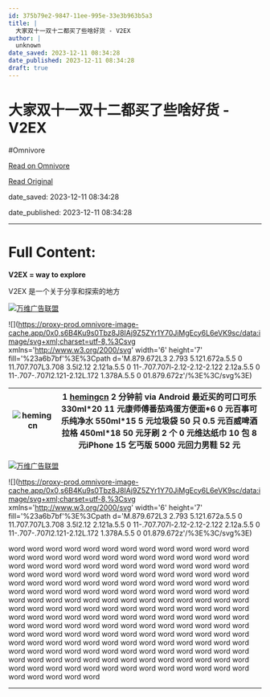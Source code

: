 ```yaml
---
id: 375b79e2-9847-11ee-995e-33e3b963b5a3
title: |
  大家双十一双十二都买了些啥好货 - V2EX
author: |
  unknown
date_saved: 2023-12-11 08:34:28
date_published: 2023-12-11 08:34:28
draft: true
---
```


# 大家双十一双十二都买了些啥好货 - V2EX
#Omnivore

[Read on Omnivore](https://omnivore.app/me/v-2-ex-18c59d57ff8)

[Read Original](https://www.v2ex.com/t/999509)

date_saved: 2023-12-11 08:34:28

date_published: 2023-12-11 08:34:28

--- 

# Full Content: 

**V2EX = way to explore**

V2EX 是一个关于分享和探索的地方 

[](https://wwads.cn/click/bait)[![万维广告联盟](https://proxy-prod.omnivore-image-cache.app/130x0,ssPWD_1UMu1FEXB6xsz7XF5IiXtHfUqK2mr3zc3RKttU/https://cdn.wwads.cn/creatives/ojHwXP5q3Ls9vdVCAy6RZXID4KbPIOv2nktqBQNe.png)](https://wwads.cn/click/bundle?code=bYOt3wuPLwuEq324vYZj2DU3owoIcX)

![](https://proxy-prod.omnivore-image-cache.app/0x0,s6B4Ku9s0Tbz8J8IAj9Z5ZYr1Y70JiMgEcy6L6eVK9sc/data:image/svg+xml;charset=utf-8,%3Csvg xmlns='http://www.w3.org/2000/svg' width='6' height='7' fill='%23a6b7bf'%3E%3Cpath d='M.879.672L3 2.793 5.121.672a.5.5 0 11.707.707L3.708 3.5l2.12 2.121a.5.5 0 11-.707.707l-2.12-2.12-2.122 2.12a.5.5 0 11-.707-.707l2.121-2.12L.172 1.378A.5.5 0 01.879.672z'/%3E%3C/svg%3E)

| ![hemingcn](https://proxy-prod.omnivore-image-cache.app/0x0,sq6fU1XGxMvf082VNzn9rLYOBQTWUjxrwGAIitEYcpIw/https://cdn.v2ex.com/gravatar/2bb667dde6d459e07118fd4cb18d1ee0?s=48&d=retro) | 1 **[hemingcn](https://www.v2ex.com/member/hemingcn)** 2 分钟前 via Android 最近买的可口可乐 330ml\*20 11 元康师傅番茄鸡蛋方便面\*6 0 元百事可乐纯净水 550ml\*15 5 元垃圾袋 50 只 0.5 元百威啤酒拉格 450ml\*18 50 元牙刷 2 个 0 元维达纸巾 10 包 8 元iPhone 15 乞丐版 5000 元回力男鞋 52 元 |
| ------------------------------------------------------------------------------------------------------------------------------------------------------------------------------------- | ----------------------------------------------------------------------------------------------------------------------------------------------------------------------------------------------------------------------------- |

[](https://wwads.cn/click/bait)[![万维广告联盟](https://proxy-prod.omnivore-image-cache.app/130x0,ssPWD_1UMu1FEXB6xsz7XF5IiXtHfUqK2mr3zc3RKttU/https://cdn.wwads.cn/creatives/ojHwXP5q3Ls9vdVCAy6RZXID4KbPIOv2nktqBQNe.png)](https://wwads.cn/click/bundle?code=bYOt3wuPLwuEq324vYZj2DU3owoIcX)

![](https://proxy-prod.omnivore-image-cache.app/0x0,s6B4Ku9s0Tbz8J8IAj9Z5ZYr1Y70JiMgEcy6L6eVK9sc/data:image/svg+xml;charset=utf-8,%3Csvg xmlns='http://www.w3.org/2000/svg' width='6' height='7' fill='%23a6b7bf'%3E%3Cpath d='M.879.672L3 2.793 5.121.672a.5.5 0 11.707.707L3.708 3.5l2.12 2.121a.5.5 0 11-.707.707l-2.12-2.12-2.122 2.12a.5.5 0 11-.707-.707l2.121-2.12L.172 1.378A.5.5 0 01.879.672z'/%3E%3C/svg%3E)

word word word word word word word word word word word word word word word word word word word word word word word word word word word word word word word word word word word word word word word word word word word word word word word word word word word word word word word word word word word word word word word word word word word word word word word word word word word word word word word word word word word word word word word word word word word word word word word word word word word word word word word word word word word word word word word word word word word word word word word word word word word word word word word word word word word word word word word word word word word word word word word word word word word word word word word word word word word word word word word word word word word word word word word word word word word word word word word word word word word word word word word word word word word word word word word word word word word word word word word word

---

